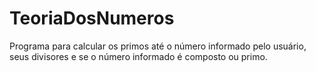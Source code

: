 # TeoriaDosNumeros
Programa para calcular os primos até o número informado pelo usuário, seus divisores e se o número informado é composto ou primo. 
